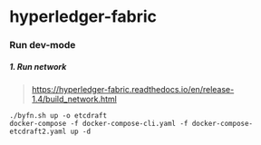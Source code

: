# hyperledger-fabric

### Run dev-mode

##### 1. Run network

> https://hyperledger-fabric.readthedocs.io/en/release-1.4/build_network.html

```
./byfn.sh up -o etcdraft
docker-compose -f docker-compose-cli.yaml -f docker-compose-etcdraft2.yaml up -d
```
